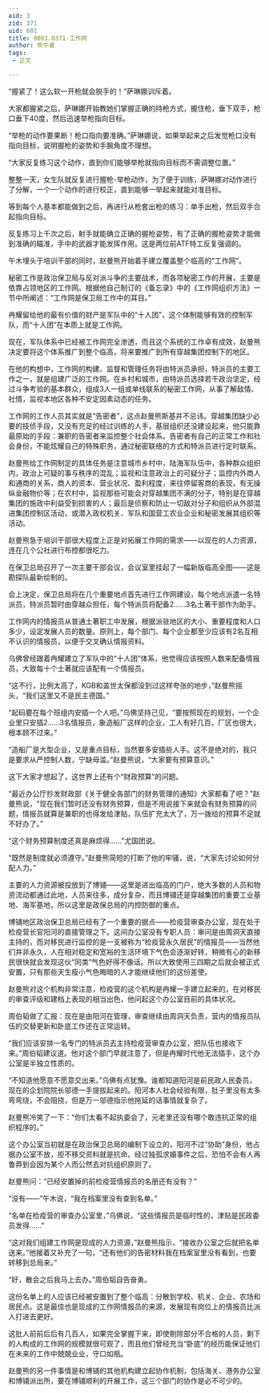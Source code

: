 ```yaml
---
aid: 3
zid: 371
uid: 601
title: 0003.0371-工作网
author: 吹牛者
tags: 
 - 正文

---
```




  “握紧了！这么软一开枪就会脱手的！”萨琳娜训斥着。

  大家都握紧之后，萨琳娜开始教她们掌握正确的持枪方式，握住枪，垂下双手，枪口垂下40度，然后迅速举枪指向目标。

  “举枪的动作要果断！枪口指向要准确。”萨琳娜说，如果举起来之后发觉枪口没有指向目标，说明握枪的姿势和手腕角度不理想。

  “大家反复练习这个动作，直到你们能够举枪就指向目标而不需调整位置。”

  整整一天，女生队就反复进行握枪-举枪动作，为了便于训练，萨琳娜对动作进行了分解，一个一个动作的进行校正，直到能够一举起来就能对准目标。

  等到每个人基本都能做到之后，再进行从枪套出枪的练习：单手出枪，然后双手合起指向目标。

  反复练习上千次之后，射手就能确立正确的握枪姿势，有了正确的握枪姿势才能做到准确的瞄准，手中的武器才能发挥作用。这是两位前ATF特工反复强调的。

  午木埋头于培训干部的同时，赵曼熊开始着手建立覆盖整个临高的“工作网”。

  秘密工作是政治保卫局与反对派斗争的主要战术，而各项秘密工作的开展，主要是依靠占领地区的工作网。根据他自己制订的《备忘录》中的《工作网组织方法》一节中所阐述：“工作网是保卫局工作中的耳目。”

  冉耀留给他的最有价值的财产是军队中的“十人团”，这个体制能够有效的控制军队，而“十人团”在本质上就是工作网。

  现在，军队体系中已经被工作网完全渗透，而且这个系统的工作卓有成效，赵曼熊决定要将这个体系推广到整个临高，将来要推广到所有穿越集团控制下的地区。

  在他的构想中，工作网的构建、监督和管理任务将由特派员承担，特派员的主要工作之一，就是组建广泛的工作网。在乡村和城市，由特派员选择若干政治坚定，经过斗争考验的基本群众，组成3人一组或单线联系的秘密工作网，从事了解敌情、社情，监视本地区各种不安定因素动态的任务。

  工作网的工作人员其实就是“告密者”，这点赵曼熊斯基并不忌讳。穿越集团缺少必要的技侦手段，又没有充足的经过训练的人手，基层组织还没建设起来，他只能靠最原始的手段：兼职的告密者来监控整个社会体系。告密者有自己的正常工作和社会身份，不能炫耀自己的特殊职务，通过秘密联络的方式和特派员进行定时联系。

  赵曼熊给工作网制定的具体任务是注意城市乡村中，陆海军队伍中，各种群众组织内，政治上可疑的事与秩序的混乱；监视和注意政治上的可疑分子；监控内外商人和通商的关系，商人的资本、营业状况、盈利程度，来往停留客商的表现，有无操纵金融物价等；在农村中，监视那些可能会对穿越集团不满的分子，特别是在穿越集团的施政中利益受到损害的人；最后是侦察和防止一切敌对分子和组织从外部混进集团控制区活动，或潜入政权机关、军队和国营工农业企业和秘密发展其组织等活动。

  赵曼熊急于培训干部很大程度上正是对拓展工作网的需求——以现在的人力资源，连在几个公社进行布控都很吃力。

  在保卫总局召开了一次主要干部会议，会议室里挂起了一幅新版临高全图——这是勘探队最新绘制的。

  会上决定，保卫总局将在几个重要地点首先进行工作网建设，每个地点派遣一名特派员，特派员暂时由穿越众担任，每个特派员将配备2……3名土著干部作为助手。

  工作网内的情报员从普通土著职工中发展，根据派驻地区的大小、重要程度和人口多少，设定发展人员的数量。原则上，每个部门、每个企业都至少应该有2名互相不认识的情报员，以便于交叉确认情报资料。

  乌佛曾经跟着冉耀建立了军队中的“十人团”体系，他觉得应该按照人数来配备情报员，大致每十个土著就应该配有一个情报员。

  “这不行，比例太高了，KGB和盖世太保都没到过这样夸张的地步，”赵曼熊摇头，“我们这里又不是民主德国。”

  “起码要在每个班组内安插一个人吧。”乌佛坚持己见，“要按照现在的规划，一个企业里只安插2……3名情报员，象造船厂这样的企业，工人有好几百，厂区也很大，根本顾不过来。”

  “造船厂是大型企业，又是重点目标，当然要多安插些人手。这不是绝对的，我只是要求从严控制人数，宁缺毋滥。”赵曼熊说，“大家要有预算意识。”

  这下大家才想起了，这世界上还有个“财政预算”的问题。

  “最近办公厅抄发财政部《关于健全各部门的财务管理的通知》大家都看了吧？”赵曼熊说，“现在我们暂时还没有财务预算，但是不用说接下来就会有财务预算的问题，情报员就算是兼职的也得发给津贴，队伍扩充太大了，万一拨给的预算不足就不好办了。”

  “这个财务预算制度还真是麻烦得……”尤国团说。

  “既然是制度就必须遵守。”赵曼熊简短的打断了他的牢骚，说，“大家先讨论如何分配人力。”

  主要的人力资源被投放到了博铺——这里是进出临高的门户，绝大多数的人员和物资流动都通过此地，人员来往多，成分复杂，而且博铺还是穿越集团的重要工业基地、海军基地，所以这里是政保总局的内控防御的重点。

  博铺地区政治保卫总局已经有了一个重要的据点——检疫营审查办公室，现在处于检疫营长官阳河的直接管理之下。这间办公室没有专职人员：审问是由周洞天直接主持的，而对移民进行监控的是一支被称为“检疫营永久居民”的情报员——当然他们并非永久，人在相对稳定和宽裕的生活环境下气色会逐渐好转，稍微有心的新移民很快就会发现这伙“同类”气色好得不像话。所以大致使用三四期之后就会被正式安置，只有那些天生瘦小气色晦暗的人才能继续他们的这份差使。

  赵曼熊对这个机构非常注意，检疫营的这个机构是冉耀一手建立起来的，在对移民的审查评级和建档上表现的相当出色，他问起这个办公室目前的具体状况。

  周伯韬做了汇报：现在是由阳河在管理，审查继续由周洞天负责，营内的情报员队伍的交替更新和卧底工作还在正常运转。

  “我们应该安排一名专门的特派员去主持检疫营审查办公室，把队伍也接收下来。”周伯韬建议道。他对这个部门早就注意了，但是冉耀时代他无法插手，这个办公室是半独立性质的。

  “不知道他愿意不愿意交出来。”乌佛有点犹豫。谁都知道阳河是前民政人民委员，现在的企划院院长邬德一手提拔起来的。阳河本人社会经验有限，肚子里没有太多弯弯绕，不会阻挠，但是万一邬德指示他拖延的话事情就复杂了。

  赵曼熊冷笑了一下：“你们太看不起执委会了，元老里还没有哪个敢违抗正常的组织程序的。”

  这个办公室当初就是在政治保卫总局的编制下设立的，阳河不过“协助”身份，他占据办公室不放，拒不移交资料就是抗命。经过独孤求婚事件之后，恐怕不会有人再鲁莽到会因为某个人而公然去对抗组织原则了。

  赵曼熊问：“已经安置掉的前检疫营情报员的名册还有没有？”

  “没有——”午木说，“我在档案里没有查到名单。”

  “名单在检疫营的审查办公室里，”乌佛说，“这些情报员是临时性的，津贴是民政委员发得……”

  “这对我们组建工作网是现成的人力资源，”赵曼熊指示，“接收办公室之后就把名单送来。”他接着又补充了一句，“还有他们的告密材料我在档案室里没有看到，也要转移到总局来。”

  “好，散会之后我马上去办。”周伯韬自告奋勇。

  这份名单上的人应该已经被安置到了整个临高：分散到学校、机关、企业、农场和居民点。这是最佳也是现成的工作网情报员的来源，发展现有岗位上的情报员比派人打进去更好。

  这批人前前后后有几百人，如果完全掌握下来，即使剔除部分不合格的人员，剩下的人构成的工作网的规模就很可观了，而且他们曾经充当“卧底”的经历能保证他们在未来的工作中兢兢业业，守口如瓶。

  赵曼熊的另一件事情是和博铺的其他机构建立起协作机制，包括海关、港务办公室和博铺派出所，要在博铺顺利的开展工作，这三个部门的协作是必不可少的。


